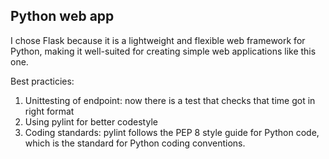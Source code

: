 ## Python web app
I chose Flask because it is a lightweight and flexible web framework for Python, making it well-suited for creating simple web applications like this one.

Best practicies:

1. Unittesting of endpoint: now there is a test that checks that time got in right format 
2. Using pylint for better codestyle
3. Coding standards: pylint follows the PEP 8 style guide for Python code, which is the standard for Python coding conventions. 